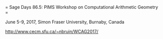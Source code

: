 = Sage Days 86.5: PIMS Workshop on Computational Arithmetic Geometry =

June 5-9, 2017, Simon Fraser University, Burnaby, Canada

http://www.cecm.sfu.ca/~nbruin/WCAG2017/
